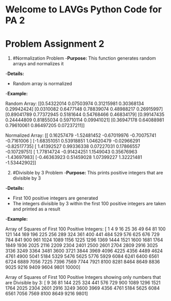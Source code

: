 # Welcome to LAVGs Python Code for PA 2

# Problem Assignment 2

1. #Normalization Problem
-**Purpose:** This function generates random arrays and normalizes it

-**Details:**
  - Random array is normalized

-**Example:**

Random Array:
[[0.54322014 0.07503974 0.31215981 0.30368134 0.29942424]
 [0.0310082  0.6477148  0.78839074 0.48988217 0.26915997]
 [0.89041789 0.77372945 0.5181644  0.54768466 0.46834179]
 [0.99147435 0.24444809 0.81855034 0.59710114 0.09941021]
 [0.36947178 0.64088981 0.79610061 0.86497205 0.07237211]]

Normalized Array:
[[ 0.16257479 -1.52481452 -0.67019976 -0.70075741 -0.7161006 ]
 [-1.68351051  0.53918851  1.04620479 -0.02966291 -0.82517735]
 [ 1.41392527  0.99336338  0.07227031  0.17866557 -0.10729751]
 [ 1.77814724 -0.91424251  1.1549043   0.35676963 -1.43697983]
 [-0.46363923  0.51459028  1.07399227  1.32221481 -1.53442902]]

 2. #Divisible by 3 Problem
  -**Purpose:** This prints positive integers that are divisible by 3

-**Details:**
  - First 100 positive integers are generated
  - The integers divisible by 3 within the first 100 positive integers are taken and printed as a result

-**Example:**

Array of Squares of First 100 Positive Integers:
[    1     4     9    16    25    36    49    64    81   100   121   144
   169   196   225   256   289   324   361   400   441   484   529   576
   625   676   729   784   841   900   961  1024  1089  1156  1225  1296
  1369  1444  1521  1600  1681  1764  1849  1936  2025  2116  2209  2304
  2401  2500  2601  2704  2809  2916  3025  3136  3249  3364  3481  3600
  3721  3844  3969  4096  4225  4356  4489  4624  4761  4900  5041  5184
  5329  5476  5625  5776  5929  6084  6241  6400  6561  6724  6889  7056
  7225  7396  7569  7744  7921  8100  8281  8464  8649  8836  9025  9216
  9409  9604  9801 10000]

Array of Squares of First 100 Positive Integers showing only numbers that are Divisible by 3:
[   9   36   81  144  225  324  441  576  729  900 1089 1296 1521 1764
 2025 2304 2601 2916 3249 3600 3969 4356 4761 5184 5625 6084 6561 7056
 7569 8100 8649 9216 9801]
